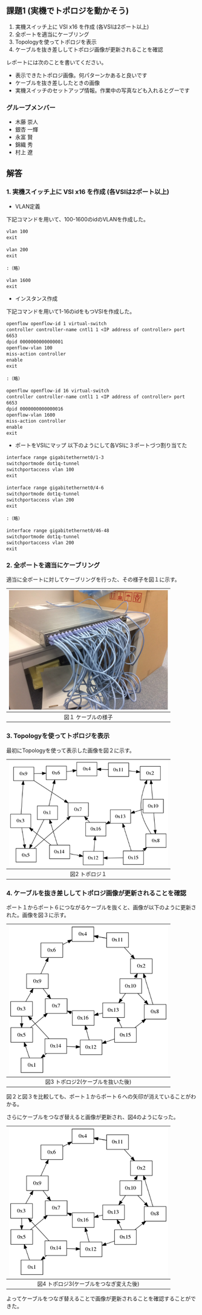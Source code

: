 ## 課題1 (実機でトポロジを動かそう)

1. 実機スイッチ上に VSI x16 を作成 (各VSIは2ポート以上)
2. 全ポートを適当にケーブリング
3. Topologyを使ってトポロジを表示
4. ケーブルを抜き差ししてトポロジ画像が更新されることを確認

レポートには次のことを書いてください。

* 表示できたトポロジ画像。何パターンかあると良いです
* ケーブルを抜き差ししたときの画像
* 実機スイッチのセットアップ情報。作業中の写真なども入れるとグーです

### グループメンバー
* 木藤 崇人
* 銀杏 一輝
* 永富 賢
* 錦織 秀
* 村上 遼


## 解答

### 1. 実機スイッチ上に VSI x16 を作成 (各VSIは2ポート以上)
* VLAN定義

下記コマンドを用いて、100-1600のidのVLANを作成した。

```
vlan 100
exit

vlan 200
exit

:（略）

vlan 1600
exit
```

* インスタンス作成

下記コマンドを用いて1-16のidをもつVSIを作成した。
```
openflow openflow-id 1 virtual-switch
controller controller-name cntl1 1 <IP address of controller> port 6653
dpid 0000000000000001
openflow-vlan 100
miss-action controller
enable
exit

:（略）

openflow openflow-id 16 virtual-switch
controller controller-name cntl1 1 <IP address of controller> port 6653
dpid 0000000000000016
openflow-vlan 1600
miss-action controller
enable
exit

```


* ポートをVSIにマップ
以下のようにして各VSIに３ポートづつ割り当てた

```
interface range gigabitethernet0/1-3
switchportmode dot1q-tunnel
switchportaccess vlan 100
exit

interface range gigabitethernet0/4-6
switchportmode dot1q-tunnel
switchportaccess vlan 200
exit

:（略）

interface range gigabitethernet0/46-48
switchportmode dot1q-tunnel
switchportaccess vlan 200
exit

```


### 2. 全ポートを適当にケーブリング

適当に全ポートに対してケーブリングを行った、その様子を図１に示す。

|<img src="https://github.com/handai-trema/topology-team-w/blob/develop/picture/switch.jpg" width="420px">|  
|:----------------------------------------------------------------------------------------------------:|  
|                                   図１ ケーブルの様子		                                       |  


### 3. Topologyを使ってトポロジを表示

最初にTopologyを使って表示した画像を図２に示す。

|<img src="https://github.com/handai-trema/topology-team-w/blob/develop/picture/topology1.png" width="420px">|  
|:----------------------------------------------------------------------------------------------------:|  
|                                   図2 トポロジ１		                                       |  

### 4. ケーブルを抜き差ししてトポロジ画像が更新されることを確認

ポート１からポート６につながるケーブルを抜くと、画像が以下のように更新された。画像を図３に示す。

|<img src="https://github.com/handai-trema/topology-team-w/blob/develop/picture/topology2.png" width="420px">|  
|:----------------------------------------------------------------------------------------------------:|  
|                                   図3 トポロジ2(ケーブルを抜いた後)		                                       |  

図２と図３を比較しても、ポート１からポート６への矢印が消えていることがわかる。


さらにケーブルをつなぎ替えると画像が更新され、図4のようになった。

|<img src="https://github.com/handai-trema/topology-team-w/blob/develop/picture/topology2.png" width="420px">|  
|:----------------------------------------------------------------------------------------------------:|  
|                                   図4 トポロジ3(ケーブルをつなぎ変えた後)		                                       |


よってケーブルをつなぎ替えることで画像が更新されることを確認することができた。
